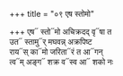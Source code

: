 +++
title = "०९ एष स्तोमो"

+++
एष᳓ स्तो᳓मो अचिक्रदद् वृ᳓षा त  
उत᳓ स्तामु᳓र् मघवन्न् अक्रपिष्ट  
राय᳓स् का᳓मो जरिता᳓रं त आ᳓गन्  
त्व᳓म् अङ्ग᳓ शक्र व᳓स्व आ᳓ शको नः